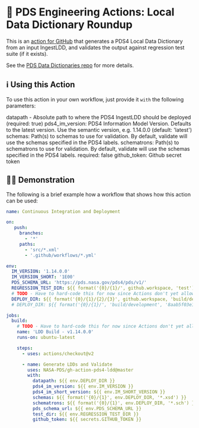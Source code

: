 # 🤠 PDS Engineering Actions: Local Data Dictionary Roundup

This is an [action for GitHub](https://github.com/features/actions) that generates a PDS4 Local
Data Dictionary from an input IngestLDD, and validates the output against regression test suite (if it exists).

See the [PDS Data Dictionaries repo](https://pds-data-dictionaries.github.io/) for more details.


## ℹ️ Using this Action

To use this action in your own workflow, just provide it `with` the following parameters:

  datapath - Absolute path to where the PDS4 IngestLDD should be deployed (required: true)
  pds4_im_version: PDS4 Information Model Version. Defaults to the latest version. Use the semantic version, e.g. 1.14.0.0 (default: 'latest')
  schemas: Path(s) to schemas to use for validation. By default, validate will use the schemas specified in the PDS4 labels.
  schematrons: Path(s) to schematrons to use for validation. By default, validate will use the schemas specified in the PDS4 labels.
    required: false
  github_token: Github secret token



## 💁‍♀️ Demonstration

The following is a brief example how a workflow that shows how this action can be used:

```yaml
name: Continuous Integration and Deployment

on:
   push:
     branches:
       - '*'
     paths:
       - 'src/*.xml'
       - '.github/workflows/*.yml'

env:
  IM_VERSION: '1.14.0.0'
  IM_VERSION_SHORT: '1E00'
  PDS_SCHEMA_URL: 'https://pds.nasa.gov/pds4/pds/v1/'
  REGRESSION_TEST_DIR: ${{ format('{0}/{1}/', github.workspace, 'test') }}
  # TODO - Have to hard-code this for now since Actions don't yet allow the use of env here.
  DEPLOY_DIR: ${{ format('{0}/{1}/{2}/{3}', github.workspace, 'build/development', github.sha, '1.14.0.0') }}
  # DEPLOY_DIR: ${{ format('{0}/{1}/', 'build/development', '8aab5f03e121d6be648377efc943edb0e71d49d4') }}

jobs:
  build:
    # TODO - Have to hard-code this for now since Actions don't yet allow the use of env here.
    name: 'LDD Build - v1.14.0.0'
    runs-on: ubuntu-latest

    steps:
      - uses: actions/checkout@v2

      - name: Generate LDDs and Validate
        uses: NASA-PDS/gh-action-pds4-ldd@master
        with:
          datapath: ${{ env.DEPLOY_DIR }}
          pds4_im_version: ${{ env.IM_VERSION }}
          pds4_im_short_version: ${{ env.IM_SHORT_VERSION }}
          schemas: ${{ format('{0}/{1}', env.DEPLOY_DIR, '*.xsd') }}
          schematrons: ${{ format('{0}/{1}', env.DEPLOY_DIR, '*.sch') }}
          pds_schema_url: ${{ env.PDS_SCHEMA_URL }}
          test_dir: ${{ env.REGRESSION_TEST_DIR }}
          github_token: ${{ secrets.GITHUB_TOKEN }}
```
